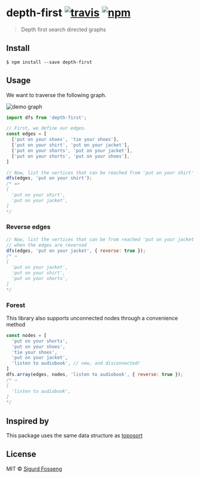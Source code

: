 # depth-first [![travis][travis-image]][travis-url] [![npm][npm-image]][npm-url]
[travis-image]: https://img.shields.io/travis/laat/depth-first.svg?style=flat
[travis-url]: https://travis-ci.org/laat/depth-first
[npm-image]: https://img.shields.io/npm/v/depth-first.svg?style=flat
[npm-url]: https://npmjs.org/package/depth-first

> Depth first search directed graphs

## Install

```
$ npm install --save depth-first
```

## Usage
We want to traverse the following graph.

![demo graph](https://cdn.rawgit.com/laat/depth-first/8cb655fe/graph.svg)

```js
import dfs from 'depth-first';

// First, we define our edges.
const edges = [
  ['put on your shoes', 'tie your shoes'],
  ['put on your shirt', 'put on your jacket'],
  ['put on your shorts', 'put on your jacket'],
  ['put on your shorts', 'put on your shoes'],
]

// Now, list the vertices that can be reached from 'put on your shirt'
dfs(edges, 'put on your shirt');
/* =>
[
  'put on your shirt',
  'put on your jacket',
]
*/
```

### Reverse edges
```js
// Now, list the vertices that can be from reached 'put on your jacket'
// when the edges are reversed
dfs(edges, 'put on your jacket', { reverse: true });
/* →
[
  'put on your jacket',
  'put on your shirt',
  'put on your shorts',
]
*/
```

### Forest

This library also supports unconnected nodes through a convenience method

```js
const nodes = [
  'put on your shorts',
  'put on your shoes',
  'tie your shoes',
  'put on your jacket',
  'listen to audiobook', // new, and disconnected!
]
dfs.array(edges, nodes, 'listen to audiobook', { reverse: true });
/* →
[
  'listen to audiobook',
]
*/
```

## Inspired by

This package uses the same data structure as [toposort](https://github.com/marcelklehr/toposort)

## License

MIT © [Sigurd Fosseng](https://github.com/laat)
